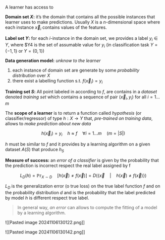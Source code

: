 A learner has access to

**Domain set $X$:** it’s the domain that contains all the possible instances that learner uses to make predictions. Usually $X$ is a $n$-dimensional space where each instance $\vec{x}_i$ contains values of the features.

**Label set $Y$:** for each $i$-instance in the domain set, we provides a label $y_i \in Y$, where $Y4 is the set of assumable value for $y_i$ (in classification task $Y=\{-1,1\}$ or $Y=\{0,1\}$)

**Data generation model:** *unknow to the learner*
1. each instance of domain set are generate by some *probability distribution* over $X$
2. there exist a labelling function s.t. $f(\vec{x}_i) =y_i$ 

**Training set $S$:** All point labeled in according to $f$, are contains in a *dataset* denoted *training set* which contains a sequence of pair $(\vec{x}_i, y_i)$ for all $i = 1 \dots m$ 

The **scope of a learner** is to return a function called *hypothesis* (or classifier/regressor) of type $h:X \longrightarrow Y$ that, *pre-trained on training data*, allows to *make prediction about new data*

$$
h(\vec{x}_i) =y_i \quad h \approx f \quad \forall i = 1 \dots m \quad (m=|S|)
$$

$h$ must be similar to $f$ and it provides by a learning algorithm on a given dataset $A(S)$ that produce $h_S$ 

**Measure of success:** an *error of a classifier* is given by the probability that the prediction is incorrect respect the real label assigned by f

$$
L_D(h) = \mathbb{Pr}_{X \sim D} \quad [h(\vec{x}) \neq f(\vec{x})] = D(\{\vec{x} \quad | \quad h(\vec{x}) \neq f(\vec{x})\})
$$

$L_D$ is the generalization error (o true loss) on the true label function $f$ and on the probability distribution $d$ and is the probability that the label predicted by model $h$ is different respect true label.

> In general way, *an error* can allows to compute the fitting of a model by a learning algorithm.

![[Pasted image 20241106130122.png]]


![[Pasted image 20241106130142.png]]

